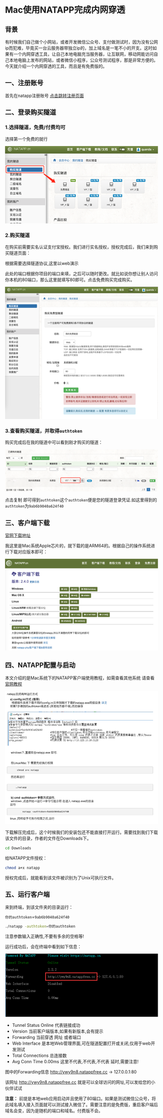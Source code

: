 # Mac使用NATAPP完成内网穿透

## 背景

有时候我们自己做个小网站，或者开发微信公众号、支付做测试时，因为没有公网ip而犯难，毕竟买一台云服务器带独立ip的，加上域名是一笔不小的开支。这时如果有一个内网穿透工具，让自己本地电脑充当服务器，让互联网，移动网能访问自己本地电脑上发布的网站，或者微信小程序，公众号测试程序，那是非常方便的。今天就介绍一个内网穿透的工具，而且是有免费版的。

## 一、注册账号
首先在natapp注册账号 [点击跳转注册页面](https://natapp.cn/register)

## 二、登录购买隧道

### 1.选择隧道，免费/付费均可

选择第一个免费的就行

![图片](./images/02.png)

### 2.购买隧道

在购买前需要实名认证支付宝授权。我们进行实名授权，授权完成后，我们来到购买隧道页面：

根据需要选择隧道协议,这里以web演示

此处的端口根据你项目的端口来填，之后可以随时更改。就比如说你想让别人访问你本机的80端口，那么这里就填写80即可。点击免费购买完成购买。

![图片](./images/03.png)

### 3.查看购买隧道，并取得`authtoken`

购买完成后在我的隧道中可以看到刚才购买的隧道：

![图片](./images/04.png)

点击复制 即可得到`authtoken`这个`authtoken`便是您的隧道登录凭证.如这里得到的`authtoken`为`9ab6b9040a624f40`

## 三、客户端下载

[官网下载地址](https://natapp.cn/)

我这里是Mac系统Apple芯片的，就下载的是ARM64的。根据自己的操作系统进行下载对应版本即可：

![图片](./images/01.png)

## 四、NATAPP配置与启动

本文介绍的是Mac系统下的NATAPP客户端使用教程，如需查看其他系统 请查看[官网教程](https://natapp.cn/article/natapp_newbie)

![图片](./images/05.png)

下载解压完成后，这个时候我们的安装包还不能直接打开运行。需要找到我们下载该文件的目录，作者的文件在Downloads下。

```sh
cd Downloads
```

给NATAPP文件授权：

```sh
chmod a+x natapp
```
授权完成后，就能看到该文件被识别为了Unix可执行文件。

## 五、运行客户端

来到终端，到该文件夹的目录运行：

`你的authtoken`=`9ab6b9040a624f40`

```sh
./natapp -authtoken=你的authtoken
```
注意参数输入正确性,不要有多余的空格等!

运行成功后，会在终端中看到如下信息：

![图片](./images/06.png)

- Tunnel Status  Online 代表链接成功
- Version      当前客户端版本,如果有新版本,会有提示
- Forwarding    当前穿透 网址 或者端口
- Web Interface  是本地Web管理界面,可在隧道配置打开或关闭,仅用于web开发测试
- Total Connections 总连接数
- Avg Conn Time 0.00ms 这里不代表,不代表,不代表 延时,需要注意!


图中的Forwarding信息 http://ywy9n8.natappfree.cc -> 127.0.0.1:80 

该网址 http://ywy9n8.natappfree.cc 就是可以全球访问的网址,可以发给您的小伙伴试试 

**注意：** 前提是本地web应用启动并且使用了80端口。如果是测试微信公众号，将此域名填入接入页面就可以测试接入微信了。需要注意的是免费版，重启客户端后域名会变，因为是随机的端口和域名。付费版不会。

